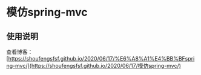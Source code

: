 # 模仿spring-mvc

## 使用说明

查看博客：[https://shoufengsfsf.github.io/2020/06/17/%E6%A8%A1%E4%BB%BFspring-mvc/](https://shoufengsfsf.github.io/2020/06/17/模仿spring-mvc/)

